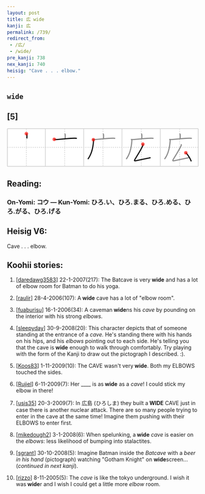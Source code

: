 ```yaml
---
layout: post
title: 広 wide
kanji: 広
permalink: /739/
redirect_from:
 - /広/
 - /wide/
pre_kanji: 738
nex_kanji: 740
heisig: "Cave . . . elbow."
---
```


## `wide`

## [5]

<div class="stroke"><img src="../images/E5BA83.png" /></div>

## Reading:

### On-Yomi: コウ &mdash; Kun-Yomi: ひろ.い、ひろ.まる、ひろ.める、ひろ.がる、ひろ.げる

## Heisig V6:

Cave . . . elbow.

## Koohii stories:

1) [<a href="http://kanji.koohii.com/profile/daredawg3583">daredawg3583</a>] 22-1-2007(217): The Batcave is very<strong> wide</strong> and has a lot of elbow room for Batman to do his yoga.

2) [<a href="http://kanji.koohii.com/profile/raulir">raulir</a>] 28-4-2006(107): A<strong> wide</strong> cave has a lot of &quot;elbow room&quot;.

3) [<a href="http://kanji.koohii.com/profile/fuaburisu">fuaburisu</a>] 16-1-2006(34): A caveman<strong> wide</strong>ns his <em>cave</em> by pounding on the interior with his strong <em>elbows</em>.

4) [<a href="http://kanji.koohii.com/profile/sleepyday">sleepyday</a>] 30-9-2008(20): This character depicts that of someone standing at the entrance of a <em>cave.</em> He&#039;s standing there with his hands on his hips, and his <em>elbows</em> pointing out to each side. He&#039;s telling you that the cave is<strong> wide</strong> enough to walk through comfortably. Try playing with the form of the Kanji to draw out the pictograph I described. :).

5) [<a href="http://kanji.koohii.com/profile/Koos83">Koos83</a>] 1-11-2009(10): The CAVE wasn&#039;t very<strong> wide</strong>. Both my ELBOWS touched the sides.

6) [<a href="http://kanji.koohii.com/profile/Rujiel">Rujiel</a>] 6-11-2009(7): Her ____ is as<strong> wide</strong> as a <em>cave</em>! I could stick my elbow in there!

7) [<a href="http://kanji.koohii.com/profile/usis35">usis35</a>] 20-3-2009(7): In 広島 (ひろしま) they built a<strong> WIDE</strong> CAVE just in case there is another nuclear attack. There are so many people trying to enter in the cave at the same time! Imagine them pushing with their ELBOWS to enter first.

8) [<a href="http://kanji.koohii.com/profile/mikedough2">mikedough2</a>] 3-1-2008(6): When spelunking, a<strong> wide</strong> <em>cave</em> is easier on the <em>elbows</em>: less likelihood of bumping into stalactites.

9) [<a href="http://kanji.koohii.com/profile/sgrant">sgrant</a>] 30-10-2008(5): Imagine Batman inside the <em>Batcave</em> with a <em>beer in his hand</em> (pictograph) watching &quot;Gotham Knight&quot; on <strong>wide</strong>screen... (<em>continued in next kanji</em>).

10) [<a href="http://kanji.koohii.com/profile/rizzo">rizzo</a>] 8-11-2005(5): The <em>cave</em> is like the tokyo underground. I wish it was<strong> wide</strong>r and I wish I could get a little more <em>elbow</em> room.
